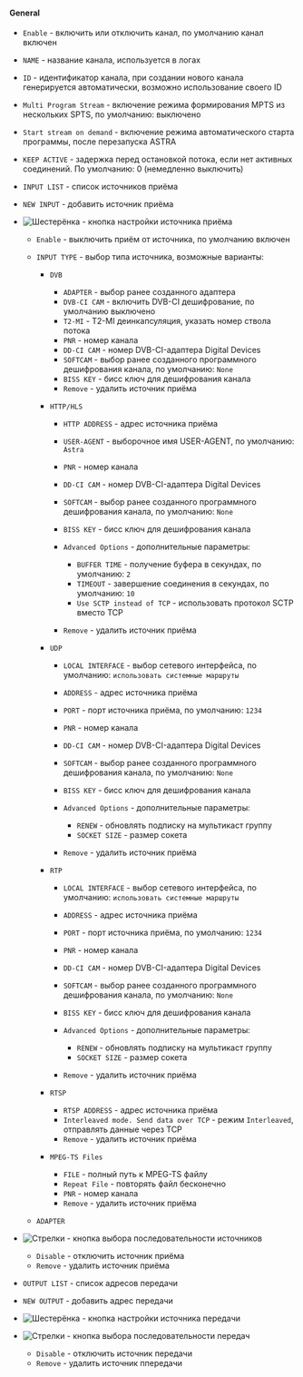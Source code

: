 #### General

- `Enable` - включить или отключить канал, по умолчанию канал включен

- `NAME` - название канала, используется в логах

- `ID` - идентификатор канала, при создании нового канала генерируется автоматически, возможно использование своего ID

- `Multi Program Stream` - включение режима формирования MPTS из нескольких SPTS, по умолчанию: выключено

- `Start stream on demand` - включение режима автоматического старта программы, после перезапуска ASTRA

- `KEEP ACTIVE` - задержка перед остановкой потока, если нет активных соединений. По умолчанию: 0 (немедленно выключить)

- `INPUT LIST` - список источников приёма

- `NEW INPUT` - добавить источник приёма

- ![Шестерёнка](http://i12.pixs.ru/storage/5/0/5/shesterenk_2358084_27824505.png) - кнопка настройки источника приёма

  - `Enable` - выключить приём от источника, по умолчанию включен
  - `INPUT TYPE` - выбор типа источника, возможные варианты:
  
    - `DVB`
      - `ADAPTER` - выбор ранее созданного адаптера
      - `DVB-CI CAM` - включить DVB-CI дешифрование, по умолчанию выключено
      - `T2-MI` - T2-MI деинкапсуляция, указать номер ствола потока
      - `PNR` - номер канала
      - `DD-CI CAM` - номер DVB-CI-адаптера Digital Devices
      - `SOFTCAM` - выбор ранее созданного программного дешифрования канала, по умолчанию: `None`
      - `BISS KEY` - бисс ключ для дешифрования канала
      - `Remove` - удалить источник приёма
      
    - `HTTP/HLS`
      - `HTTP ADDRESS` - адрес источника приёма
      - `USER-AGENT` - выборочное имя USER-AGENT, по умолчанию: `Astra`
      - `PNR` - номер канала
      - `DD-CI CAM` - номер DVB-CI-адаптера Digital Devices
      - `SOFTCAM` - выбор ранее созданного программного дешифрования канала, по умолчанию: `None`
      - `BISS KEY` - бисс ключ для дешифрования канала
      - `Advanced Options` - дополнительные параметры:
      
        - `BUFFER TIME` - получение буфера в секундах, по умолчанию: `2`
        - `TIMEOUT` - завершение соединения в секундах, по умолчанию: `10`
        - `Use SCTP instead of TCP` - использовать протокол SCTP вместо TCP
      
      - `Remove` - удалить источник приёма
      
    - `UDP`
      - `LOCAL INTERFACE` - выбор сетевого интерфейса, по умолчанию: `использовать системные маршруты`
      - `ADDRESS` - адрес источника приёма
      - `PORT` - порт источника приёма, по умолчанию: `1234`
      - `PNR` - номер канала
      - `DD-CI CAM` - номер DVB-CI-адаптера Digital Devices
      - `SOFTCAM` - выбор ранее созданного программного дешифрования канала, по умолчанию: `None`
      - `BISS KEY` - бисс ключ для дешифрования канала
      - `Advanced Options` - дополнительные параметры:
      
        - `RENEW` - обновлять подписку на мультикаст группу
        - `SOCKET SIZE` - размер сокета
        
      - `Remove` - удалить источник приёма
      
    - `RTP`
      - `LOCAL INTERFACE` - выбор сетевого интерфейса, по умолчанию: `использовать системные маршруты`
      - `ADDRESS` - адрес источника приёма
      - `PORT` - порт источника приёма, по умолчанию: `1234`
      - `PNR` - номер канала
      - `DD-CI CAM` - номер DVB-CI-адаптера Digital Devices
      - `SOFTCAM` - выбор ранее созданного программного дешифрования канала, по умолчанию: `None`
      - `BISS KEY` - бисс ключ для дешифрования канала
      - `Advanced Options` - дополнительные параметры:
      
        - `RENEW` - обновлять подписку на мультикаст группу
        - `SOCKET SIZE` - размер сокета
        
      - `Remove` - удалить источник приёма
      
    - `RTSP`
      - `RTSP ADDRESS` - адрес источника приёма
      - `Interleaved mode. Send data over TCP` - режим `Interleaved`, отправлять данные через TCP
      - `Remove` - удалить источник приёма
      
    - `MPEG-TS Files`
      - `FILE` - полный путь к MPEG-TS файлу
      - `Repeat File` - повторять файл бесконечно
      - `PNR` - номер канала
      - `Remove` - удалить источник приёма
      
  - `ADAPTER`
- ![Стрелки](http://i12.pixs.ru/storage/6/0/6/strelkipng_7274378_27824606.png) - кнопка выбора последовательности источников

  - `Disable` - отключить источник приёма
  - `Remove` - удалить источник приёма

- `OUTPUT LIST` - список адресов передачи

- `NEW OUTPUT` - добавить адрес передачи 

- ![Шестерёнка](http://i12.pixs.ru/storage/5/0/5/shesterenk_2358084_27824505.png) - кнопка настройки источника передачи

- ![Стрелки](http://i12.pixs.ru/storage/6/0/6/strelkipng_7274378_27824606.png) - кнопка выбора последовательности передач  
  - `Disable` - отключить источник передачи
  - `Remove` - удалить источник ппередачи
